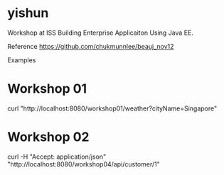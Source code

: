 # yishun
Workshop at ISS
Building Enterprise Applicaiton Using Java EE.

Reference
https://github.com/chukmunnlee/beauj_nov12

Examples

# Workshop 01
curl "http://localhost:8080/workshop01/weather?cityName=Singapore"

# Workshop 02
curl -H "Accept: application/json" "http://localhost:8080/workshop04/api/customer/1"
